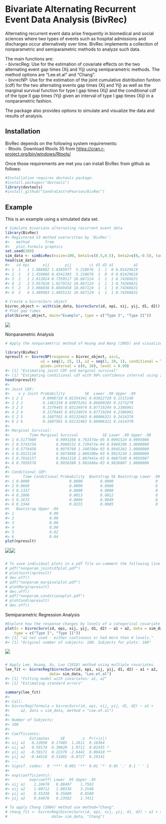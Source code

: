 Bivariate Alternating Recurrent Event Data Analysis (BivRec)
================

<!-- README.md is generated from README.Rmd. Please edit that file -->

Alternating recurrent event data arise frequently in biomedical and
social sciences where two types of events such as hospital admissions
and discharges occur alternatively over time. BivRec implements a
collection of nonparametric and semiparametric methods to analyze such
data.

The main functions are:  
\- bivrecReg: Use for the estimation of covariate effects on the two
alternating event gap times (Xij and Yij) using semiparametric methods.
The method options are “Lee.et.al” and “Chang”.  
\- bivrecNP: Use for the estimation of the joint cumulative distribution
funtion (cdf) for the two alternating events gap times (Xij and Yij) as
well as the marginal survival function for type I gap times (Xij) and
the conditional cdf of the type II gap times (Yij) given an interval of
type I gap times (Xij) in a nonparametric fashion.

The package also provides options to simulate and visualize the data and
results of analysis.

## Installation

BivRec depends on the following system requirements:  
\- Rtools. Download Rtools 35 from
<https://cran.r-project.org/bin/windows/Rtools/>

Once those requirements are met you can install BivRec from github as
follows:

``` r
#Installation requires devtools package.
#install.packages("devtools")
library(devtools)
#install_github("SandraCastroPearson/BivRec")
```

## Example

This is an example using a simulated data set.

``` r
# Simulate bivariate alternating recurrent event data
library(BivRec)
#> Registered S3 method overwritten by 'BivRec':
#>   method       from    
#>   plot.formula graphics
set.seed(288)
sim_data <- simBivRec(nsize=100, beta1=c(0.5,0.5), beta2=c(0,-0.5), tau_c=63, set=1.1)
head(sim_data)
#>   id epi      xij       yij        ci d1 d2 a1         a2
#> 1  1   1 1.886882 1.4385977  5.218676  1  1  0 0.01429619
#> 2  1   2 1.459066 0.4341303  5.218676  1  0  0 0.01429619
#> 3  2   1 2.812824 0.7359517 18.667124  1  1  1 0.74366631
#> 4  2   2 3.957610 1.0279152 18.667124  1  1  1 0.74366631
#> 5  2   3 3.966836 0.8669458 18.667124  1  1  1 0.74366631
#> 6  2   4 3.489983 1.4055131 18.667124  1  1  1 0.74366631

# Create a bivrecSurv object
bivrec_object <- with(sim_data, bivrecSurv(id, epi, xij, yij, d1, d2))
# Plot gap times
plot(bivrec_object, main="Example", type = c("Type I", "Type II"))
```

![](man/figures/README-BivRecExample-1.png)<!-- -->

Nonparametric
Analysis

``` r
# Apply the nonparametric method of Huang and Wang (2005) and visualize joint, marginal and conditional results

library(BivRec)
npresult <- bivrecNP(response = bivrec_object, ai=1,
                u1 = seq(2, 25, 1), u2 = seq(1, 20, 1), conditional = TRUE,
                given.interval = c(0, 10), level = 0.99)
#> [1] "Estimating joint CDF and marginal survival"
#> [1] "Estimating conditional cdf with 99% confidence interval using 200 bootstrap samples"
head(npresult)
#> 
#> Joint CDF:
#>    x y Joint Probability         SE  Lower .99 Upper .99
#> 1 2 1         0.0908710 0.02354341 0.03022720 0.1515148
#> 2 2 2         0.1481150 0.03075241 0.06890205 0.2273279
#> 3 2 3         0.1579445 0.03134974 0.07719294 0.2386961
#> 4 2 4         0.1579445 0.03134974 0.07719294 0.2386961
#> 5 2 5         0.1607501 0.03132463 0.08006321 0.2414370
#> 6 2 6         0.1607501 0.03132463 0.08006321 0.2414370
#> 
#> Marginal Survival:
#>         Time Marginal Survival           SE Lower .99 Upper .99
#> 1 0.5177089         0.9993266 6.763374e-05 0.9991524 0.9995008
#> 2 0.5743254         0.9986532 6.729472e-04 0.9969198 1.0000000
#> 3 0.5776458         0.9979798 1.340786e-03 0.9945262 1.0000000
#> 4 0.6523116         0.9974988 2.009200e-03 0.9923234 1.0000000
#> 5 0.7016157         0.9941318 2.087441e-03 0.9887549 0.9995087
#> 6 0.7059578         0.9936508 3.901686e-03 0.9836007 1.0000000
#> 
#> Conditional CDF:
#>      Time Conditional Probability  Bootstrap SE Bootstrap Lower .99
#> 1 0.0000                  0.0000        0.0000                   0
#> 2 0.0669                  0.0000        0.0000                   0
#> 3 0.1337                  0.0000        0.0000                   0
#> 4 0.2006                  0.0013        0.0012                   0
#> 5 0.2675                  0.0066        0.0049                   0
#> 6 0.3344                  0.0155        0.0085                   0
#>   Bootstrap Upper .99
#> 1                0.00
#> 2                0.00
#> 3                0.00
#> 4                0.00
#> 5                0.02
#> 6                0.04
plot(npresult)
```

![](man/figures/README-BivRecExample2-1.png)<!-- -->![](man/figures/README-BivRecExample2-2.png)<!-- -->

``` r

# To save individual plots in a pdf file un-comment the following line of code: 
# pdf("nonparam_jointcdfplot.pdf")
# plotJoint(npresult)
# dev.off()
# pdf("nonparam_marginalplot.pdf")
# plotMarg(npresult)
# dev.off()
# pdf("nonparam_conditionaplot.pdf")
# plotCond(npresult)
# dev.off()
```

Semiparametric Regression
Analysis

``` r
#Explore how the response changes by levels of a categorical covariate using a plot.
plot(x = bivrecSurv(id, epi, xij, yij, d1, d2) ~ a1 + a2, data = sim_data,
    type = c("Type I", "Type II"))
#> [1] "a2 not used - either continuous or had more than 6 levels."
#> [1] "Original number of subjects: 100. Subjects for plots: 100"
```

![](man/figures/README-BivRecExample3-1.png)<!-- -->

``` r

# Apply Lee, Huang, Xu, Luo (2018) method using multiple covariates.
lee_fit <- bivrecReg(bivrecSurv(id, epi, xij, yij, d1, d2) ~ a1 + a2,
                    data= sim_data, "Lee.et.al")
#> [1] "Fitting model with covariates: a1, a2"
#> [1] "Estimating standard errors"

summary(lee_fit)
#> 
#> Call:
#> bivrecReg(formula = bivrecSurv(id, epi, xij, yij, d1, d2) ~ a1 + 
#>     a2, data = sim_data, method = "Lee.et.al")
#> 
#> Number of Subjects:
#> 100
#> 
#> Coefficients:
#>         Estimates     SE        z  Pr(>|z|)   
#> xij a1   0.22050  0.17485  1.2611  0.10364   
#> xij a2   0.59174  0.30020  1.9711  0.02435 * 
#> yij a1  -0.59171  0.22379 -2.6441  0.00410 **
#> yij a2  -0.44510  0.51001 -0.8727  0.19141   
#> ---
#> Signif. codes:  0 '***' 0.001 '**' 0.01 '*' 0.05 '.' 0.1 ' ' 1
#> 
#> exp(coefficients):
#>         exp(coeff) Lower .95 Upper .95
#> xij a1    1.24670   0.88497    1.7563
#> xij a2    1.80712   1.00336    3.2548
#> yij a1    0.55338   0.35689    0.8580
#> yij a2    0.64076   0.23582    1.7411

# To apply Chang (2004) method use method="Chang".
# chang_fit <- bivrecReg(bivrecSurv(id, epi, xij, yij, d1, d2) ~ a1 + a2,
#                    data= sim_data, "Chang")
```

